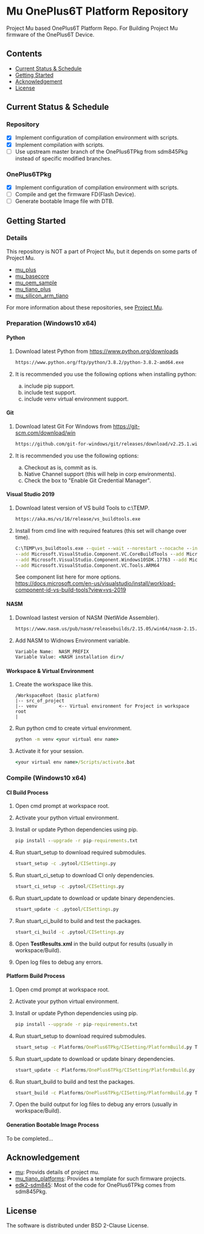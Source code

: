 # Mu OnePlus6T Platform Repository
Project Mu based OnePlus6T Platform Repo. For Building Project Mu firmware of the OnePlus6T Device.

## Contents
- [Current Status & Schedule](#current-status--schedule)
- [Getting Started](#getting-started)
- [Acknowledgement](#acknowledgement)
- [License](#license)

## Current Status & Schedule
### Repository
- [x] Implement configuration of compilation environment with scripts.
- [x] Implement compilation with scripts.
- [ ] Use upstream master branch of the OnePlus6TPkg from sdm845Pkg instead of specific modified branches.
### OnePlus6TPkg
- [x] Implement configuration of compilation environment with scripts.
- [ ] Compile and get the firmware FD(Flash Device).
- [ ] Generate bootable Image file with DTB.

## Getting Started

### Details
This repository is NOT a part of Project Mu, but it depends on some parts of Project Mu.
- [mu_plus](https://github.com/microsoft/mu_plus)
- [mu_basecore](https://github.com/microsoft/mu_basecore)
- [mu_oem_sample](https://github.com/microsoft/mu_oem_sample)
- [mu_tiano_plus](https://github.com/microsoft/mu_tiano_plus)
- [mu_silicon_arm_tiano](https://github.com/microsoft/mu_silicon_arm_tiano)  

For more information about these repositories, see [Project Mu](https://microsoft.github.io/mu).

### Preparation (Windows10 x64)

#### Python

1. Download latest Python from <https://www.python.org/downloads>

    ``` cmd
    https://www.python.org/ftp/python/3.8.2/python-3.8.2-amd64.exe
    ```

2. It is recommended you use the following options when installing python:
    <ol type="a">
        <li>include pip support.</li>
        <li>include test support.</li>
        <li>include venv virtual environment support.</li>
    </ol>

#### Git

1. Download latest Git For Windows from <https://git-scm.com/download/win>

    ``` cmd
    https://github.com/git-for-windows/git/releases/download/v2.25.1.windows.1/Git-2.25.1-64-bit.exe
    ```

2. It is recommended you use the following options:
    <ol type="a">
        <li>Checkout as is, commit as is.</li>
        <li>Native Channel support (this will help in corp environments).</li>
        <li>Check the box to "Enable Git Credential Manager".</li>
    </ol>

#### Visual Studio 2019

1. Download latest version of VS build Tools to c:\TEMP.

    ``` cmd
    https://aka.ms/vs/16/release/vs_buildtools.exe
    ```

2. Install from cmd line with required features (this set will change over time).

    ``` cmd
    C:\TEMP\vs_buildtools.exe --quiet --wait --norestart --nocache --installPath C:\BuildTools \
    --add Microsoft.VisualStudio.Component.VC.CoreBuildTools --add Microsoft.VisualStudio.Component.VC.Tools.x86.x64 \
    --add Microsoft.VisualStudio.Component.Windows10SDK.17763 --add Microsoft.VisualStudio.Component.VC.Tools.ARM \
    --add Microsoft.VisualStudio.Component.VC.Tools.ARM64
    ```
    See component list here for more options. <https://docs.microsoft.com/en-us/visualstudio/install/workload-component-id-vs-build-tools?view=vs-2019>

#### NASM

1. Download lastest version of NASM (NetWide Assembler).
    ``` cmd
    https://www.nasm.us/pub/nasm/releasebuilds/2.15.05/win64/nasm-2.15.05-installer-x64.exe
    ```

2. Add NASM to Widnows Environment variable.
    ```cmd
    Variable Name:  NASM_PREFIX
    Variable Value: <NASM installation dir>/
    ```

#### Workspace & Virtual Environment

1. Create the workspace like this.

    ``` pre
    /WorkspaceRoot (basic platform)
    |-- src_of_project
    |-- venv        <-- Virtual environment for Project in workspace root
    |
    ```

2. Run python cmd to create virtual environment.

    ``` cmd
    python -m venv <your virtual env name>
    ```

3. Activate it for your session.

    ``` cmd
    <your virtual env name>/Scripts/activate.bat
    ```

### Compile (Windows10 x64)

#### CI Build Process

1. Open cmd prompt at workspace root.
2. Activate your python virtual environment.
3. Install or update Python dependencies using pip.

    ```cmd
    pip install --upgrade -r pip-requirements.txt
    ```

4. Run stuart_setup to download required submodules.

    ```cmd
    stuart_setup -c .pytool/CISettings.py
    ```

5. Run stuart_ci_setup to download CI only dependencies.

    ```cmd
    stuart_ci_setup -c .pytool/CISettings.py
    ```

6. Run stuart_update to download or update binary dependencies.

    ```cmd
    stuart_update -c .pytool/CISettings.py
    ```

7. Run stuart_ci_build to build and test the packages.

    ```cmd
    stuart_ci_build -c .pytool/CISettings.py
    ```

8. Open __TestResults.xml__ in the build output for results (usually in workspace/Build).
9. Open log files to debug any errors.

#### Platform Build Process

1. Open cmd prompt at workspace root.
2. Activate your python virtual environment.
3. Install or update Python dependencies using pip.

    ```cmd
    pip install --upgrade -r pip-requirements.txt
    ```

4. Run stuart_setup to download required submodules.

    ```cmd
    stuart_setup -c Platforms/OnePlus6TPkg/CISetting/PlatformBuild.py TOOL_CHAIN_TAG=VS2019
    ```

5. Run stuart_update to download or update binary dependencies.

    ```cmd
    stuart_update -c Platforms/OnePlus6TPkg/CISetting/PlatformBuild.py TOOL_CHAIN_TAG=VS2019
    ```

6. Run stuart_build to build and test the packages.

    ```cmd
    stuart_build -c Platforms/OnePlus6TPkg/CISetting/PlatformBuild.py TOOL_CHAIN_TAG=VS2019
    ```

7. Open the build output for log files to debug any errors (usually in workspace/Build).

#### Generation Bootable Image Process

To be completed...

## Acknowledgement
- [mu](https://microsoft.github.io/mu): Provids details of project mu.
- [mu_tiano_platforms](https://github.com/microsoft/mu_tiano_platforms): Provides a template for such firmware projects.
- [edk2-sdm845](https://github.com/edk2-porting/edk2-sdm845): Most of the code for OnePlus6TPkg comes from sdm845Pkg.
## License
The software is distributed under BSD 2-Clause License.
